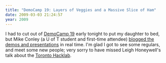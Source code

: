 ```yaml
---
title: "DemoCamp 19: Layers of Veggies and a Massive Slice of Ham"
date: 2009-03-03 21:24:57
year: 2009
---
```

I had to cut out of <a href="http://democamp.com/2009/02/24/dct19-schedule/">DemoCamp 19</a> early tonight to put my daughter to bed, but Mike Conley (a U of T student and first-time attendee) <a href="http://mikeconley.ca/blog/2009/03/03/democamp-march-3rd-2009/comment-page-1/">blogged the demos and presentations</a> in real time.  I'm glad I got to see some regulars, and meet some new people; very sorry to have missed Leigh Honeywell's talk about the <a href="http://hacklab.to/">Toronto Hacklab</a>.

